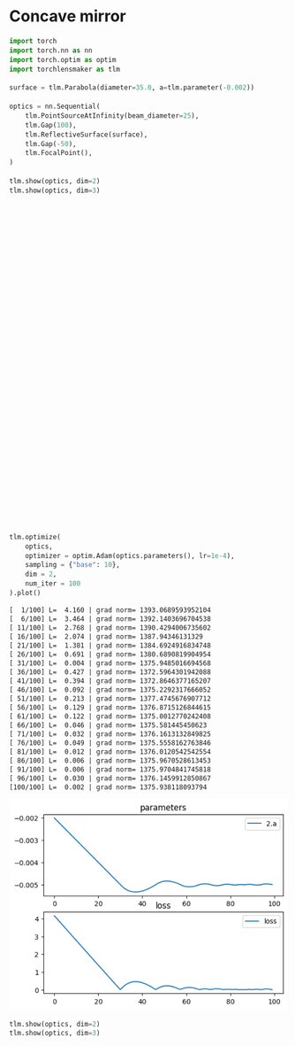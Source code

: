 # Concave mirror


```python
import torch
import torch.nn as nn
import torch.optim as optim
import torchlensmaker as tlm

surface = tlm.Parabola(diameter=35.0, a=tlm.parameter(-0.002))

optics = nn.Sequential(
    tlm.PointSourceAtInfinity(beam_diameter=25),
    tlm.Gap(100),
    tlm.ReflectiveSurface(surface),
    tlm.Gap(-50),
    tlm.FocalPoint(),
)

tlm.show(optics, dim=2)
tlm.show(optics, dim=3)
```


<div data-jp-suppress-context-menu id='tlmviewer-6c0c996e' class='tlmviewer' style='width: 100%; aspect-ratio: 16 / 9;'></div><script type='module'>async function importtlm() {
    try {
        return await import("/tlmviewer.js");
    } catch (error) {
        console.log("error", error);
        return await import("/files/test_notebooks/tlmviewer.js");
    }
}

const module = await importtlm();
const tlmviewer = module.tlmviewer;

const data = '{"mode": "2D", "camera": "XY", "data": [{"type": "surfaces", "data": [{"matrix": [[1.0, 0.0, 100.0], [0.0, 1.0, 0.0], [0.0, 0.0, 1.0]], "samples": [[-0.61250001, -17.5], [-0.60018879, -17.32323265], [-0.58800256, -17.1464653], [-0.57594121, -16.96969604], [-0.5640049, -16.7929287], [-0.5521937, -16.61616135], [-0.54050738, -16.439394], [-0.52894604, -16.26262665], [-0.51750982, -16.0858593], [-0.50619841, -15.909091], [-0.49501204, -15.73232365], [-0.48395061, -15.55555534], [-0.47301427, -15.37878799], [-0.46220288, -15.20202065], [-0.45151645, -15.02525234], [-0.44095504, -14.84848499], [-0.43051857, -14.67171669], [-0.42020714, -14.49494934], [-0.41002068, -14.31818199], [-0.39995918, -14.14141369], [-0.39002272, -13.96464634], [-0.38021123, -13.78787899], [-0.37052467, -13.61111069], [-0.3609632, -13.43434334], [-0.35152665, -13.25757599], [-0.34221506, -13.08080769], [-0.33302853, -12.90404034], [-0.32396695, -12.72727299], [-0.31503034, -12.55050468], [-0.30621877, -12.37373734], [-0.29753217, -12.19696999], [-0.2889705, -12.02020168], [-0.28053388, -11.84343433], [-0.27222225, -11.66666698], [-0.26403555, -11.48989868], [-0.25597388, -11.31313133], [-0.24803722, -11.13636398], [-0.24022549, -10.95959568], [-0.23253879, -10.78282833], [-0.22497708, -10.60606098], [-0.21754031, -10.42929268], [-0.21022856, -10.25252533], [-0.20304181, -10.07575798], [-0.19598001, -9.89898968], [-0.18904322, -9.72222233], [-0.18223143, -9.54545498], [-0.17554459, -9.36868668], [-0.16898276, -9.19191933], [-0.16254593, -9.01515198], [-0.15623406, -8.83838367], [-0.1500472, -8.66161633], [-0.1439853, -8.48484802], [-0.13804843, -8.30808067], [-0.13223651, -8.13131332], [-0.1265496, -7.9545455], [-0.12098765, -7.77777767], [-0.11555072, -7.60101032], [-0.11023876, -7.4242425], [-0.10505179, -7.24747467], [-0.09998981, -7.07070732], [-0.09505281, -6.8939395], [-0.0902408, -6.71717167], [-0.08555377, -6.54040384], [-0.08099174, -6.36363649], [-0.07655469, -6.18686867], [-0.07224263, -6.01010084], [-0.06805556, -5.83333349], [-0.06399347, -5.65656567], [-0.06005637, -5.47979784], [-0.05624427, -5.30303049], [-0.05255714, -5.12626266], [-0.048995, -4.94949484], [-0.04555786, -4.77272749], [-0.04224569, -4.59595966], [-0.03905851, -4.41919184], [-0.03599633, -4.24242401], [-0.03305913, -4.06565666], [-0.03024691, -3.88888884], [-0.02755969, -3.71212125], [-0.02499745, -3.53535366], [-0.0225602, -3.35858583], [-0.02024793, -3.18181825], [-0.01806066, -3.00505042], [-0.01599837, -2.82828283], [-0.01406107, -2.65151525], [-0.01224875, -2.47474742], [-0.01056142, -2.29797983], [-0.00899908, -2.12121201], [-0.00756173, -1.94444442], [-0.00624936, -1.76767683], [-0.00506198, -1.59090912], [-0.00399959, -1.41414142], [-0.00306219, -1.23737371], [-0.00224977, -1.060606], [-0.00156234, -0.88383842], [-0.0009999, -0.70707071], [-0.00056244, -0.530303], [-0.00024997, -0.35353535], [-6.249e-05, -0.17676768], [-0.0, 0.0], [-6.249e-05, 0.17676768], [-0.00024997, 0.35353535], [-0.00056244, 0.530303], [-0.0009999, 0.70707071], [-0.00156234, 0.88383842], [-0.00224977, 1.060606], [-0.00306219, 1.23737371], [-0.00399959, 1.41414142], [-0.00506198, 1.59090912], [-0.00624936, 1.76767683], [-0.00756173, 1.94444442], [-0.00899908, 2.12121201], [-0.01056142, 2.29797983], [-0.01224875, 2.47474742], [-0.01406107, 2.65151525], [-0.01599837, 2.82828283], [-0.01806066, 3.00505042], [-0.02024793, 3.18181825], [-0.0225602, 3.35858583], [-0.02499745, 3.53535366], [-0.02755969, 3.71212125], [-0.03024691, 3.88888884], [-0.03305913, 4.06565666], [-0.03599633, 4.24242401], [-0.03905851, 4.41919184], [-0.04224569, 4.59595966], [-0.04555786, 4.77272749], [-0.048995, 4.94949484], [-0.05255714, 5.12626266], [-0.05624427, 5.30303049], [-0.06005637, 5.47979784], [-0.06399347, 5.65656567], [-0.06805556, 5.83333349], [-0.07224263, 6.01010084], [-0.07655469, 6.18686867], [-0.08099174, 6.36363649], [-0.08555377, 6.54040384], [-0.0902408, 6.71717167], [-0.09505281, 6.8939395], [-0.09998981, 7.07070732], [-0.10505179, 7.24747467], [-0.11023876, 7.4242425], [-0.11555072, 7.60101032], [-0.12098765, 7.77777767], [-0.1265496, 7.9545455], [-0.13223651, 8.13131332], [-0.13804843, 8.30808067], [-0.1439853, 8.48484802], [-0.1500472, 8.66161633], [-0.15623406, 8.83838367], [-0.16254593, 9.01515198], [-0.16898276, 9.19191933], [-0.17554459, 9.36868668], [-0.18223143, 9.54545498], [-0.18904322, 9.72222233], [-0.19598001, 9.89898968], [-0.20304181, 10.07575798], [-0.21022856, 10.25252533], [-0.21754031, 10.42929268], [-0.22497708, 10.60606098], [-0.23253879, 10.78282833], [-0.24022549, 10.95959568], [-0.24803722, 11.13636398], [-0.25597388, 11.31313133], [-0.26403555, 11.48989868], [-0.27222225, 11.66666698], [-0.28053388, 11.84343433], [-0.2889705, 12.02020168], [-0.29753217, 12.19696999], [-0.30621877, 12.37373734], [-0.31503034, 12.55050468], [-0.32396695, 12.72727299], [-0.33302853, 12.90404034], [-0.34221506, 13.08080769], [-0.35152665, 13.25757599], [-0.3609632, 13.43434334], [-0.37052467, 13.61111069], [-0.38021123, 13.78787899], [-0.39002272, 13.96464634], [-0.39995918, 14.14141369], [-0.41002068, 14.31818199], [-0.42020714, 14.49494934], [-0.43051857, 14.67171669], [-0.44095504, 14.84848499], [-0.45151645, 15.02525234], [-0.46220288, 15.20202065], [-0.47301427, 15.37878799], [-0.48395061, 15.55555534], [-0.49501204, 15.73232365], [-0.50619841, 15.909091], [-0.51750982, 16.0858593], [-0.52894604, 16.26262665], [-0.54050738, 16.439394], [-0.5521937, 16.61616135], [-0.5640049, 16.7929287], [-0.57594121, 16.96969604], [-0.58800256, 17.1464653], [-0.60018879, 17.32323265], [-0.61250001, 17.5]]}]}, {"type": "points", "data": [[50.0, 0.0]], "color": "red"}, {"type": "rays", "points": [[0.0, -12.5, 99.6875, -12.5], [0.0, -9.72222222, 99.81095679, -9.72222222], [0.0, -6.94444444, 99.90354938, -6.94444444], [0.0, -4.16666667, 99.96527778, -4.16666667], [0.0, -1.38888889, 99.99614198, -1.38888889], [0.0, 1.38888889, 99.99614198, 1.38888889], [0.0, 4.16666667, 99.96527778, 4.16666667], [0.0, 6.94444444, 99.90354938, 6.94444444], [0.0, 9.72222222, 99.81095679, 9.72222222], [0.0, 12.5, 99.6875, 12.5]], "color": "#ffa724", "variables": {"base": [-12.5, -9.72222222, -6.94444444, -4.16666667, -1.38888889, 1.38888889, 4.16666667, 6.94444444, 9.72222222, 12.5]}, "domain": {"base": [-12.5, 12.5]}, "layers": [1]}, {"type": "rays", "points": [[99.6875, -12.5, 48.70733284, -7.3892063], [99.81095679, -9.72222222, 49.21333894, -5.78089129], [99.90354938, -6.94444444, 49.59682544, -4.14746829], [99.96527778, -4.16666667, 49.85441634, -2.4958405], [99.99614198, -1.38888889, 49.98379939, -0.83317904], [99.99614198, 1.38888889, 49.98379939, 0.83317904], [99.96527778, 4.16666667, 49.85441634, 2.4958405], [99.90354938, 6.94444444, 49.59682544, 4.14746829], [99.81095679, 9.72222222, 49.21333894, 5.78089129], [99.6875, 12.5, 48.70733284, 7.3892063]], "color": "#ffa724", "variables": {"base": [-12.5, -9.72222222, -6.94444444, -4.16666667, -1.38888889, 1.38888889, 4.16666667, 6.94444444, 9.72222222, 12.5]}, "domain": {"base": [-12.5, 12.5]}}, {"type": "points", "data": [[0.0, 0.0], [100.0, 0.0], [50.0, 0.0]], "layers": [4]}]}';

tlmviewer.embed(document.getElementById("tlmviewer-6c0c996e"), data);    
</script>



<div data-jp-suppress-context-menu id='tlmviewer-3994c5f2' class='tlmviewer' style='width: 100%; aspect-ratio: 16 / 9;'></div><script type='module'>async function importtlm() {
    try {
        return await import("/tlmviewer.js");
    } catch (error) {
        console.log("error", error);
        return await import("/files/test_notebooks/tlmviewer.js");
    }
}

const module = await importtlm();
const tlmviewer = module.tlmviewer;

const data = '{"mode": "3D", "camera": "orthographic", "data": [{"type": "surfaces", "data": [{"matrix": [[1.0, 0.0, 0.0, 100.0], [0.0, 1.0, 0.0, 0.0], [0.0, 0.0, 1.0, 0.0], [0.0, 0.0, 0.0, 1.0]], "samples": [[-0.0, 0.0], [-6.249e-05, 0.17676768], [-0.00024997, 0.35353535], [-0.00056244, 0.530303], [-0.0009999, 0.70707071], [-0.00156234, 0.88383842], [-0.00224977, 1.060606], [-0.00306219, 1.23737371], [-0.00399959, 1.41414142], [-0.00506198, 1.59090912], [-0.00624936, 1.76767683], [-0.00756173, 1.94444442], [-0.00899908, 2.12121201], [-0.01056142, 2.29797983], [-0.01224875, 2.47474742], [-0.01406107, 2.65151525], [-0.01599837, 2.82828283], [-0.01806066, 3.00505042], [-0.02024793, 3.18181825], [-0.0225602, 3.35858583], [-0.02499745, 3.53535366], [-0.02755969, 3.71212125], [-0.03024691, 3.88888884], [-0.03305913, 4.06565666], [-0.03599633, 4.24242401], [-0.03905851, 4.41919184], [-0.04224569, 4.59595966], [-0.04555786, 4.77272749], [-0.048995, 4.94949484], [-0.05255714, 5.12626266], [-0.05624427, 5.30303049], [-0.06005637, 5.47979784], [-0.06399347, 5.65656567], [-0.06805556, 5.83333349], [-0.07224263, 6.01010084], [-0.07655469, 6.18686867], [-0.08099174, 6.36363649], [-0.08555377, 6.54040384], [-0.0902408, 6.71717167], [-0.09505281, 6.8939395], [-0.09998981, 7.07070732], [-0.10505179, 7.24747467], [-0.11023876, 7.4242425], [-0.11555072, 7.60101032], [-0.12098765, 7.77777767], [-0.1265496, 7.9545455], [-0.13223651, 8.13131332], [-0.13804843, 8.30808067], [-0.1439853, 8.48484802], [-0.1500472, 8.66161633], [-0.15623406, 8.83838367], [-0.16254593, 9.01515198], [-0.16898276, 9.19191933], [-0.17554459, 9.36868668], [-0.18223143, 9.54545498], [-0.18904322, 9.72222233], [-0.19598001, 9.89898968], [-0.20304181, 10.07575798], [-0.21022856, 10.25252533], [-0.21754031, 10.42929268], [-0.22497708, 10.60606098], [-0.23253879, 10.78282833], [-0.24022549, 10.95959568], [-0.24803722, 11.13636398], [-0.25597388, 11.31313133], [-0.26403555, 11.48989868], [-0.27222225, 11.66666698], [-0.28053388, 11.84343433], [-0.2889705, 12.02020168], [-0.29753217, 12.19696999], [-0.30621877, 12.37373734], [-0.31503034, 12.55050468], [-0.32396695, 12.72727299], [-0.33302853, 12.90404034], [-0.34221506, 13.08080769], [-0.35152665, 13.25757599], [-0.3609632, 13.43434334], [-0.37052467, 13.61111069], [-0.38021123, 13.78787899], [-0.39002272, 13.96464634], [-0.39995918, 14.14141369], [-0.41002068, 14.31818199], [-0.42020714, 14.49494934], [-0.43051857, 14.67171669], [-0.44095504, 14.84848499], [-0.45151645, 15.02525234], [-0.46220288, 15.20202065], [-0.47301427, 15.37878799], [-0.48395061, 15.55555534], [-0.49501204, 15.73232365], [-0.50619841, 15.909091], [-0.51750982, 16.0858593], [-0.52894604, 16.26262665], [-0.54050738, 16.439394], [-0.5521937, 16.61616135], [-0.5640049, 16.7929287], [-0.57594121, 16.96969604], [-0.58800256, 17.1464653], [-0.60018879, 17.32323265], [-0.61250001, 17.5]]}]}, {"type": "points", "data": [[50.0, 0.0, 0.0]], "color": "red"}, {"type": "rays", "points": [[0.0, 0.0, 0.0, 100.0, 0.0, 0.0], [0.0, -0.0, 0.0, 100.0, 0.0, 0.0], [0.0, 0.0, -0.0, 100.0, 0.0, 0.0], [0.0, 6.25, 0.0, 99.921875, 6.25, 0.0], [0.0, -6.25, 0.0, 99.921875, -6.25, 0.0], [0.0, 6.25, -0.0, 99.921875, 6.25, -0.0], [0.0, 12.5, 0.0, 99.6875, 12.5, 0.0], [0.0, -12.5, 0.0, 99.6875, -12.5, 0.0], [0.0, 12.5, -0.0, 99.6875, 12.5, -0.0]], "color": "#ffa724", "variables": {}, "domain": {"base": [-12.5, 12.5]}, "layers": [1]}, {"type": "rays", "points": [[100.0, 0.0, 0.0, 50.0, 0.0, 0.0], [100.0, 0.0, 0.0, 50.0, 0.0, 0.0], [100.0, 0.0, 0.0, 50.0, 0.0, 0.0], [99.921875, 6.25, 0.0, 49.67313506, 3.73599175, 0.0], [99.921875, -6.25, 0.0, 49.67313506, -3.73599175, 0.0], [99.921875, 6.25, -0.0, 49.67313506, 3.73599175, -0.0], [99.6875, 12.5, 0.0, 48.70733284, 7.3892063, 0.0], [99.6875, -12.5, 0.0, 48.70733284, -7.3892063, 0.0], [99.6875, 12.5, -0.0, 48.70733284, 7.3892063, -0.0]], "color": "#ffa724", "variables": {}, "domain": {"base": [-12.5, 12.5]}}, {"type": "points", "data": [[0.0, 0.0, 0.0], [100.0, 0.0, 0.0], [50.0, 0.0, 0.0]], "layers": [4]}]}';

tlmviewer.embed(document.getElementById("tlmviewer-3994c5f2"), data);    
</script>



```python
tlm.optimize(
    optics,
    optimizer = optim.Adam(optics.parameters(), lr=1e-4),
    sampling = {"base": 10},
    dim = 2,
    num_iter = 100
).plot()
```

    [  1/100] L=  4.160 | grad norm= 1393.0689593952104
    [  6/100] L=  3.464 | grad norm= 1392.1403696704538
    [ 11/100] L=  2.768 | grad norm= 1390.4294006735602
    [ 16/100] L=  2.074 | grad norm= 1387.94346131329
    [ 21/100] L=  1.381 | grad norm= 1384.6924916834748
    [ 26/100] L=  0.691 | grad norm= 1380.6890819904954
    [ 31/100] L=  0.004 | grad norm= 1375.9485016694568
    [ 36/100] L=  0.427 | grad norm= 1372.5964301942088
    [ 41/100] L=  0.394 | grad norm= 1372.8646377165207
    [ 46/100] L=  0.092 | grad norm= 1375.2292317666052
    [ 51/100] L=  0.213 | grad norm= 1377.4745676907712
    [ 56/100] L=  0.129 | grad norm= 1376.8715126844615
    [ 61/100] L=  0.122 | grad norm= 1375.0012770242408
    [ 66/100] L=  0.046 | grad norm= 1375.581445450623
    [ 71/100] L=  0.032 | grad norm= 1376.1613132849825
    [ 76/100] L=  0.049 | grad norm= 1375.5558162763846
    [ 81/100] L=  0.012 | grad norm= 1376.0120542542554
    [ 86/100] L=  0.006 | grad norm= 1375.9670528613453
    [ 91/100] L=  0.006 | grad norm= 1375.9704841745818
    [ 96/100] L=  0.030 | grad norm= 1376.1459912850867
    [100/100] L=  0.002 | grad norm= 1375.938118093794



    
![png](concave_mirror_files/concave_mirror_2_1.png)
    



```python
tlm.show(optics, dim=2)
tlm.show(optics, dim=3)
```


<div data-jp-suppress-context-menu id='tlmviewer-ba4670a4' class='tlmviewer' style='width: 100%; aspect-ratio: 16 / 9;'></div><script type='module'>async function importtlm() {
    try {
        return await import("/tlmviewer.js");
    } catch (error) {
        console.log("error", error);
        return await import("/files/test_notebooks/tlmviewer.js");
    }
}

const module = await importtlm();
const tlmviewer = module.tlmviewer;

const data = '{"mode": "2D", "camera": "XY", "data": [{"type": "surfaces", "data": [{"matrix": [[1.0, 0.0, 100.0], [0.0, 1.0, 0.0], [0.0, 0.0, 1.0]], "samples": [[-1.5392102, -17.5], [-1.50827217, -17.32323265], [-1.47764826, -17.1464653], [-1.44733799, -16.96969604], [-1.41734219, -16.7929287], [-1.38766062, -16.61616135], [-1.35829294, -16.439394], [-1.32923949, -16.26262665], [-1.30050015, -16.0858593], [-1.27207458, -15.909091], [-1.24396336, -15.73232365], [-1.21616602, -15.55555534], [-1.18868303, -15.37878799], [-1.16151404, -15.20202065], [-1.13465905, -15.02525234], [-1.1081183, -14.84848499], [-1.08189154, -14.67171669], [-1.05597889, -14.49494934], [-1.03038037, -14.31818199], [-1.00509596, -14.14141369], [-0.98012561, -13.96464634], [-0.95546937, -13.78787899], [-0.93112713, -13.61111069], [-0.90709913, -13.43434334], [-0.88338518, -13.25757599], [-0.85998517, -13.08080769], [-0.8368994, -12.90404034], [-0.81412774, -12.72727299], [-0.79167008, -12.55050468], [-0.7695266, -12.37373734], [-0.74769723, -12.19696999], [-0.72618181, -12.02020168], [-0.70498061, -11.84343433], [-0.68409348, -11.66666698], [-0.6635204, -11.48989868], [-0.64326143, -11.31313133], [-0.62331659, -11.13636398], [-0.60368574, -10.95959568], [-0.58436906, -10.78282833], [-0.56536657, -10.60606098], [-0.54667795, -10.42929268], [-0.52830356, -10.25252533], [-0.5102433, -10.07575798], [-0.492497, -9.89898968], [-0.4750649, -9.72222233], [-0.45794687, -9.54545498], [-0.44114289, -9.36868668], [-0.42465305, -9.19191933], [-0.40847731, -9.01515198], [-0.39261562, -8.83838367], [-0.37706804, -8.66161633], [-0.3618345, -8.48484802], [-0.34691516, -8.30808067], [-0.33230987, -8.13131332], [-0.31801865, -7.9545455], [-0.3040415, -7.77777767], [-0.29037851, -7.60101032], [-0.27702957, -7.4242425], [-0.26399472, -7.24747467], [-0.25127402, -7.07070732], [-0.23886734, -6.8939395], [-0.22677478, -6.71717167], [-0.21499629, -6.54040384], [-0.20353194, -6.36363649], [-0.19238165, -6.18686867], [-0.18154545, -6.01010084], [-0.17102337, -5.83333349], [-0.16081536, -5.65656567], [-0.15092143, -5.47979784], [-0.14134164, -5.30303049], [-0.13207589, -5.12626266], [-0.12312425, -4.94949484], [-0.11448672, -4.77272749], [-0.10616326, -4.59595966], [-0.0981539, -4.41919184], [-0.09045862, -4.24242401], [-0.08307747, -4.06565666], [-0.07601038, -3.88888884], [-0.06925739, -3.71212125], [-0.0628185, -3.53535366], [-0.0566937, -3.35858583], [-0.05088298, -3.18181825], [-0.04538636, -3.00505042], [-0.04020384, -2.82828283], [-0.03533541, -2.65151525], [-0.03078106, -2.47474742], [-0.02654082, -2.29797983], [-0.02261466, -2.12121201], [-0.01900259, -1.94444442], [-0.01570463, -1.76767683], [-0.01272075, -1.59090912], [-0.01005096, -1.41414142], [-0.00769527, -1.23737371], [-0.00565366, -1.060606], [-0.00392616, -0.88383842], [-0.00251274, -0.70707071], [-0.00141342, -0.530303], [-0.00062818, -0.35353535], [-0.00015705, -0.17676768], [-0.0, 0.0], [-0.00015705, 0.17676768], [-0.00062818, 0.35353535], [-0.00141342, 0.530303], [-0.00251274, 0.70707071], [-0.00392616, 0.88383842], [-0.00565366, 1.060606], [-0.00769527, 1.23737371], [-0.01005096, 1.41414142], [-0.01272075, 1.59090912], [-0.01570463, 1.76767683], [-0.01900259, 1.94444442], [-0.02261466, 2.12121201], [-0.02654082, 2.29797983], [-0.03078106, 2.47474742], [-0.03533541, 2.65151525], [-0.04020384, 2.82828283], [-0.04538636, 3.00505042], [-0.05088298, 3.18181825], [-0.0566937, 3.35858583], [-0.0628185, 3.53535366], [-0.06925739, 3.71212125], [-0.07601038, 3.88888884], [-0.08307747, 4.06565666], [-0.09045862, 4.24242401], [-0.0981539, 4.41919184], [-0.10616326, 4.59595966], [-0.11448672, 4.77272749], [-0.12312425, 4.94949484], [-0.13207589, 5.12626266], [-0.14134164, 5.30303049], [-0.15092143, 5.47979784], [-0.16081536, 5.65656567], [-0.17102337, 5.83333349], [-0.18154545, 6.01010084], [-0.19238165, 6.18686867], [-0.20353194, 6.36363649], [-0.21499629, 6.54040384], [-0.22677478, 6.71717167], [-0.23886734, 6.8939395], [-0.25127402, 7.07070732], [-0.26399472, 7.24747467], [-0.27702957, 7.4242425], [-0.29037851, 7.60101032], [-0.3040415, 7.77777767], [-0.31801865, 7.9545455], [-0.33230987, 8.13131332], [-0.34691516, 8.30808067], [-0.3618345, 8.48484802], [-0.37706804, 8.66161633], [-0.39261562, 8.83838367], [-0.40847731, 9.01515198], [-0.42465305, 9.19191933], [-0.44114289, 9.36868668], [-0.45794687, 9.54545498], [-0.4750649, 9.72222233], [-0.492497, 9.89898968], [-0.5102433, 10.07575798], [-0.52830356, 10.25252533], [-0.54667795, 10.42929268], [-0.56536657, 10.60606098], [-0.58436906, 10.78282833], [-0.60368574, 10.95959568], [-0.62331659, 11.13636398], [-0.64326143, 11.31313133], [-0.6635204, 11.48989868], [-0.68409348, 11.66666698], [-0.70498061, 11.84343433], [-0.72618181, 12.02020168], [-0.74769723, 12.19696999], [-0.7695266, 12.37373734], [-0.79167008, 12.55050468], [-0.81412774, 12.72727299], [-0.8368994, 12.90404034], [-0.85998517, 13.08080769], [-0.88338518, 13.25757599], [-0.90709913, 13.43434334], [-0.93112713, 13.61111069], [-0.95546937, 13.78787899], [-0.98012561, 13.96464634], [-1.00509596, 14.14141369], [-1.03038037, 14.31818199], [-1.05597889, 14.49494934], [-1.08189154, 14.67171669], [-1.1081183, 14.84848499], [-1.13465905, 15.02525234], [-1.16151404, 15.20202065], [-1.18868303, 15.37878799], [-1.21616602, 15.55555534], [-1.24396336, 15.73232365], [-1.27207458, 15.909091], [-1.30050015, 16.0858593], [-1.32923949, 16.26262665], [-1.35829294, 16.439394], [-1.38766062, 16.61616135], [-1.41734219, 16.7929287], [-1.44733799, 16.96969604], [-1.47764826, 17.1464653], [-1.50827217, 17.32323265], [-1.5392102, 17.5]]}]}, {"type": "points", "data": [[50.0, 0.0]], "color": "red"}, {"type": "rays", "points": [[0.0, -12.5, 99.21468865, -12.5], [0.0, -9.72222222, 99.52493511, -9.72222222], [0.0, -6.94444444, 99.75761995, -6.94444444], [0.0, -4.16666667, 99.91274318, -4.16666667], [0.0, -1.38888889, 99.9903048, -1.38888889], [0.0, 1.38888889, 99.9903048, 1.38888889], [0.0, 4.16666667, 99.91274318, 4.16666667], [0.0, 6.94444444, 99.75761995, 6.94444444], [0.0, 9.72222222, 99.52493511, 9.72222222], [0.0, 12.5, 99.21468865, 12.5]], "color": "#ffa724", "variables": {"base": [-12.5, -9.72222222, -6.94444444, -4.16666667, -1.38888889, 1.38888889, 4.16666667, 6.94444444, 9.72222222, 12.5]}, "domain": {"base": [-12.5, 12.5]}, "layers": [1]}, {"type": "rays", "points": [[99.21468865, -12.5, 50.01578713, 0.061993], [99.52493511, -9.72222222, 50.00966816, 0.04912066], [99.75761995, -6.94444444, 50.00497859, 0.03557917], [99.91274318, -4.16666667, 50.00180343, 0.02154725], [99.9903048, -1.38888889, 50.000201, 0.00721597], [99.9903048, 1.38888889, 50.000201, -0.00721597], [99.91274318, 4.16666667, 50.00180343, -0.02154725], [99.75761995, 6.94444444, 50.00497859, -0.03557917], [99.52493511, 9.72222222, 50.00966816, -0.04912066], [99.21468865, 12.5, 50.01578713, -0.061993]], "color": "#ffa724", "variables": {"base": [-12.5, -9.72222222, -6.94444444, -4.16666667, -1.38888889, 1.38888889, 4.16666667, 6.94444444, 9.72222222, 12.5]}, "domain": {"base": [-12.5, 12.5]}}, {"type": "points", "data": [[0.0, 0.0], [100.0, 0.0], [50.0, 0.0]], "layers": [4]}]}';

tlmviewer.embed(document.getElementById("tlmviewer-ba4670a4"), data);    
</script>



<div data-jp-suppress-context-menu id='tlmviewer-5fdd717c' class='tlmviewer' style='width: 100%; aspect-ratio: 16 / 9;'></div><script type='module'>async function importtlm() {
    try {
        return await import("/tlmviewer.js");
    } catch (error) {
        console.log("error", error);
        return await import("/files/test_notebooks/tlmviewer.js");
    }
}

const module = await importtlm();
const tlmviewer = module.tlmviewer;

const data = '{"mode": "3D", "camera": "orthographic", "data": [{"type": "surfaces", "data": [{"matrix": [[1.0, 0.0, 0.0, 100.0], [0.0, 1.0, 0.0, 0.0], [0.0, 0.0, 1.0, 0.0], [0.0, 0.0, 0.0, 1.0]], "samples": [[-0.0, 0.0], [-0.00015705, 0.17676768], [-0.00062818, 0.35353535], [-0.00141342, 0.530303], [-0.00251274, 0.70707071], [-0.00392616, 0.88383842], [-0.00565366, 1.060606], [-0.00769527, 1.23737371], [-0.01005096, 1.41414142], [-0.01272075, 1.59090912], [-0.01570463, 1.76767683], [-0.01900259, 1.94444442], [-0.02261466, 2.12121201], [-0.02654082, 2.29797983], [-0.03078106, 2.47474742], [-0.03533541, 2.65151525], [-0.04020384, 2.82828283], [-0.04538636, 3.00505042], [-0.05088298, 3.18181825], [-0.0566937, 3.35858583], [-0.0628185, 3.53535366], [-0.06925739, 3.71212125], [-0.07601038, 3.88888884], [-0.08307747, 4.06565666], [-0.09045862, 4.24242401], [-0.0981539, 4.41919184], [-0.10616326, 4.59595966], [-0.11448672, 4.77272749], [-0.12312425, 4.94949484], [-0.13207589, 5.12626266], [-0.14134164, 5.30303049], [-0.15092143, 5.47979784], [-0.16081536, 5.65656567], [-0.17102337, 5.83333349], [-0.18154545, 6.01010084], [-0.19238165, 6.18686867], [-0.20353194, 6.36363649], [-0.21499629, 6.54040384], [-0.22677478, 6.71717167], [-0.23886734, 6.8939395], [-0.25127402, 7.07070732], [-0.26399472, 7.24747467], [-0.27702957, 7.4242425], [-0.29037851, 7.60101032], [-0.3040415, 7.77777767], [-0.31801865, 7.9545455], [-0.33230987, 8.13131332], [-0.34691516, 8.30808067], [-0.3618345, 8.48484802], [-0.37706804, 8.66161633], [-0.39261562, 8.83838367], [-0.40847731, 9.01515198], [-0.42465305, 9.19191933], [-0.44114289, 9.36868668], [-0.45794687, 9.54545498], [-0.4750649, 9.72222233], [-0.492497, 9.89898968], [-0.5102433, 10.07575798], [-0.52830356, 10.25252533], [-0.54667795, 10.42929268], [-0.56536657, 10.60606098], [-0.58436906, 10.78282833], [-0.60368574, 10.95959568], [-0.62331659, 11.13636398], [-0.64326143, 11.31313133], [-0.6635204, 11.48989868], [-0.68409348, 11.66666698], [-0.70498061, 11.84343433], [-0.72618181, 12.02020168], [-0.74769723, 12.19696999], [-0.7695266, 12.37373734], [-0.79167008, 12.55050468], [-0.81412774, 12.72727299], [-0.8368994, 12.90404034], [-0.85998517, 13.08080769], [-0.88338518, 13.25757599], [-0.90709913, 13.43434334], [-0.93112713, 13.61111069], [-0.95546937, 13.78787899], [-0.98012561, 13.96464634], [-1.00509596, 14.14141369], [-1.03038037, 14.31818199], [-1.05597889, 14.49494934], [-1.08189154, 14.67171669], [-1.1081183, 14.84848499], [-1.13465905, 15.02525234], [-1.16151404, 15.20202065], [-1.18868303, 15.37878799], [-1.21616602, 15.55555534], [-1.24396336, 15.73232365], [-1.27207458, 15.909091], [-1.30050015, 16.0858593], [-1.32923949, 16.26262665], [-1.35829294, 16.439394], [-1.38766062, 16.61616135], [-1.41734219, 16.7929287], [-1.44733799, 16.96969604], [-1.47764826, 17.1464653], [-1.50827217, 17.32323265], [-1.5392102, 17.5]]}]}, {"type": "points", "data": [[50.0, 0.0, 0.0]], "color": "red"}, {"type": "rays", "points": [[0.0, 0.0, 0.0, 100.0, 0.0, 0.0], [0.0, -0.0, 0.0, 100.0, 0.0, 0.0], [0.0, 0.0, -0.0, 100.0, 0.0, 0.0], [0.0, 6.25, 0.0, 99.80367216, 6.25, 0.0], [0.0, -6.25, 0.0, 99.80367216, -6.25, 0.0], [0.0, 6.25, -0.0, 99.80367216, 6.25, -0.0], [0.0, 12.5, 0.0, 99.21468865, 12.5, 0.0], [0.0, -12.5, 0.0, 99.21468865, -12.5, 0.0], [0.0, 12.5, -0.0, 99.21468865, 12.5, -0.0]], "color": "#ffa724", "variables": {}, "domain": {"base": [-12.5, 12.5]}, "layers": [1]}, {"type": "rays", "points": [[100.0, 0.0, 0.0, 50.0, 0.0, 0.0], [100.0, 0.0, 0.0, 50.0, 0.0, 0.0], [100.0, 0.0, 0.0, 50.0, 0.0, 0.0], [99.80367216, 6.25, 0.0, 50.00404007, -0.03210989, 0.0], [99.80367216, -6.25, 0.0, 50.00404007, 0.03210989, -0.0], [99.80367216, 6.25, -0.0, 50.00404007, -0.03210989, 0.0], [99.21468865, 12.5, 0.0, 50.01578713, -0.061993, 0.0], [99.21468865, -12.5, 0.0, 50.01578713, 0.061993, -0.0], [99.21468865, 12.5, -0.0, 50.01578713, -0.061993, 0.0]], "color": "#ffa724", "variables": {}, "domain": {"base": [-12.5, 12.5]}}, {"type": "points", "data": [[0.0, 0.0, 0.0], [100.0, 0.0, 0.0], [50.0, 0.0, 0.0]], "layers": [4]}]}';

tlmviewer.embed(document.getElementById("tlmviewer-5fdd717c"), data);    
</script>

